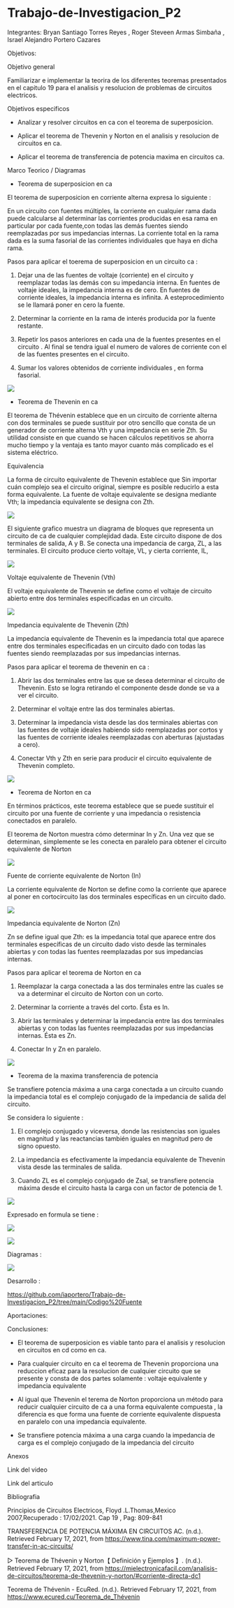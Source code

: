 # Trabajo-de-Investigacion_P2
Integrantes: Bryan Santiago Torres Reyes , Roger Steveen Armas Simbaña , Israel Alejandro Portero Cazares

Objetivos:

Objetivo general

Familiarizar e implementar la teorira de los diferentes teoremas presentados en el capitulo 19 para el analisis y resolucion de problemas de circuitos electricos.

Objetivos especificos

*  Analizar y resolver circuitos en ca con el teorema de superposicion.

*  Aplicar el teorema de Thevenin y Norton en el analisis y resolucion de circuitos en ca.

*  Aplicar el teorema de transferencia de potencia maxima en circuitos ca.

Marco Teorico / Diagramas

*  Teorema de superposicion en ca

El teorema de superposicion en corriente alterna expresa lo siguiente :

En un circuito con fuentes múltiples, la corriente en cualquier rama dada puede calcularse al determinar las corrientes producidas en esa rama en particular por cada fuente,con todas las demás fuentes siendo reemplazadas por sus impedancias internas. La corriente total en la rama dada es la suma fasorial de las corrientes individuales que haya en dicha rama.

Pasos para aplicar el toerema de superposicion en un circuito ca :

1.  Dejar una de las fuentes de voltaje (corriente) en el circuito y reemplazar todas las demás con su impedancia interna. En fuentes de voltaje ideales, la impedancia interna es de cero. En fuentes de corriente ideales, la impedancia interna es infinita. A esteprocedimiento se le llamará poner en cero la fuente.

2.  Determinar la corriente en la rama de interés producida por la fuente restante.


3.  Repetir los pasos anteriores en cada una de la fuentes presentes en el circuito . Al final se tendra igual el numero de valores de corriente con el de las fuentes presentes en el circuito.

4. Sumar los valores obtenidos de corriente individuales , en forma fasorial.


![](https://github.com/iaportero/Trabajo-de-Investigacion_P2/blob/main/Imagenes/imag%208.png)



*  Teorema de Thevenin en ca

El teorema de Thévenin establece que en un circuito de corriente alterna con dos terminales se puede sustituir por otro sencillo que consta de un generador de corriente alterna Vth y una impedancia en serie Zth.  Su utilidad consiste en que cuando se hacen cálculos repetitivos se ahorra mucho tiempo  y la ventaja es tanto mayor cuanto más complicado es el sistema eléctrico.

Equivalencia 

La forma de circuito equivalente de Thevenin establece que Sin importar cuán complejo sea el circuito original, siempre es posible reducirlo a esta forma equivalente. La fuente de voltaje equivalente se designa mediante Vth; la impedancia equivalente se designa con Zth.

![](https://github.com/iaportero/Trabajo-de-Investigacion_P2/blob/main/Imagenes/i%201.png)


El siguiente grafico muestra un diagrama de bloques que representa un circuito de ca de cualquier complejidad dada. Este circuito dispone de dos terminales de salida, A y B. Se conecta una impedancia de carga, ZL, a las terminales. El circuito produce cierto voltaje, VL, y cierta corriente,
IL,

![](https://github.com/iaportero/Trabajo-de-Investigacion_P2/blob/main/Imagenes/i%202.png)

Voltaje equivalente de Thevenin (Vth)

El voltaje equivalente de Thevenin se define como el voltaje de circuito abierto entre dos
terminales especificadas en un circuito.


![](https://github.com/iaportero/Trabajo-de-Investigacion_P2/blob/main/Imagenes/i%203.png)


Impedancia equivalente de Thevenin (Zth)

La impedancia equivalente de Thevenin es la impedancia total que aparece entre dos terminales
especificadas en un circuito dado con todas las fuentes siendo reemplazadas por
sus impedancias internas.



Pasos para aplicar el teorema de thevenin en ca  :

1.  Abrir las dos terminales entre las que se desea determinar el circuito de Thevenin. Esto
se logra retirando el componente desde donde se va a ver el circuito.

2.  Determinar el voltaje entre las dos terminales abiertas.

3.  Determinar la impedancia vista desde las dos terminales abiertas con las fuentes de
voltaje ideales habiendo sido reemplazadas por cortos y las fuentes de corriente ideales
reemplazadas con aberturas (ajustadas a cero).

4.  Conectar Vth y Zth en serie para producir el circuito equivalente de Thevenin completo.

![](https://mielectronicafacil.com/wp-content/uploads/2019/11/Thevenin-AC.png)


*  Teorema de Norton en ca

En términos prácticos, este teorema establece que se puede sustituir el circuito por una fuente de corriente y una impedancia o resistencia conectados en paralelo.

El teorema de Norton muestra cómo determinar In y Zn. Una vez que se determinan, simplemente
se les conecta en paralelo para obtener el circuito equivalente de Norton

![](https://github.com/iaportero/Trabajo-de-Investigacion_P2/blob/main/Imagenes/i%204.png)

Fuente de corriente equivalente de Norton (In)

La corriente equivalente de Norton se define como la corriente que aparece al poner en
cortocircuito las dos terminales específicas en un circuito dado.

![](https://github.com/iaportero/Trabajo-de-Investigacion_P2/blob/main/Imagenes/i%205.png)

Impedancia equivalente de Norton (Zn)

Zn se define igual que Zth: es la impedancia total que aparece entre dos terminales específicas de
un circuito dado visto desde las terminales abiertas y con todas las fuentes reemplazadas por sus
impedancias internas.

Pasos para aplicar el teorema de Norton en ca 

1.  Reemplazar la carga conectada a las dos terminales entre las cuales se va a determinar
el circuito de Norton con un corto.

2.  Determinar la corriente a través del corto. Ésta es In.

3.  Abrir las terminales y determinar la impedancia entre las dos terminales abiertas y
con todas las fuentes reemplazadas por sus impedancias internas. Ésta es Zn.

4.  Conectar In y Zn en paralelo.

![](https://mielectronicafacil.com/wp-content/uploads/2019/11/Norton-AC.png)

* Teorema de la maxima transferencia de potencia

Se transfiere potencia máxima a una carga conectada a un circuito cuando la impedancia
total es el complejo conjugado de la impedancia de salida del circuito.

Se considera lo siguiente :

1.  El complejo conjugado  y viceversa, donde las resistencias son iguales
en magnitud y las reactancias también iguales en magnitud pero de signo opuesto.

2.  La impedancia  es efectivamente la impedancia equivalente de Thevenin vista desde las terminales
de salida.

3.  Cuando ZL es el complejo conjugado de Zsal, se transfiere potencia máxima desde el
circuito hasta la carga con un factor de potencia de 1.

![](https://github.com/iaportero/Trabajo-de-Investigacion_P2/blob/main/Imagenes/i%206.png)

Expresado en formula se tiene :

![](https://github.com/iaportero/Trabajo-de-Investigacion_P2/blob/main/Imagenes/i%207.png)

![](https://github.com/iaportero/Trabajo-de-Investigacion_P2/blob/main/Imagenes/i%208.png)

Diagramas :

![](https://github.com/iaportero/Trabajo-de-Investigacion_P2/blob/main/Imagenes/i%209.png)


Desarrollo :

https://github.com/iaportero/Trabajo-de-Investigacion_P2/tree/main/Codigo%20Fuente


Aportaciones:




Conclusiones:

*  El teorema de superposicion es viable tanto para el analisis y resolucion en circuitos en cd como en ca.

*  Para cualquier circuito en ca el teorema de Thevenin proporciona una reduccion eficaz para la resolucion de  cualquier circuito que se presente y consta  de dos partes solamente  : voltaje equivalente y impedancia equivalente

*  Al igual que Thevenin el terema de Norton proporciona un método para reducir cualquier circuito de ca a una forma equivalente
compuesta , la diferencia es que  forma una fuente de corriente equivalente dispuesta en paralelo con una impedancia equivalente.

*  Se transfiere potencia máxima a una carga cuando la impedancia de carga es el complejo conjugado de
la impedancia del circuito

Anexos

Link del video



Link del articulo


Bibliografia 

Principios de Circuitos Electricos, Floyd .L.Thomas,Mexico 2007,Recuperado : 17/02/2021. Cap 19 , Pag: 809-841



TRANSFERENCIA DE POTENCIA MÁXIMA EN CIRCUITOS AC. (n.d.). Retrieved February 17, 2021, from https://www.tina.com/maximum-power-transfer-in-ac-circuits/



▷ Teorema de Thévenin y Norton【 Definición y Ejemplos 】. (n.d.). Retrieved February 17, 2021, from https://mielectronicafacil.com/analisis-de-circuitos/teorema-de-thevenin-y-norton/#corriente-directa-dc1


Teorema de Thévenin - EcuRed. (n.d.). Retrieved February 17, 2021, from https://www.ecured.cu/Teorema_de_Thévenin


















